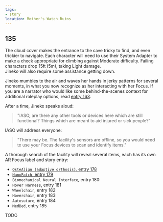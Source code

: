 ```yaml
---
tags:
- story
location: Mother's Watch Ruins
---
```


## 135

The cloud cover makes the entrance to the cave tricky to find, and even trickier to navigate.
Each character will need to use their System Adapter to make a check appropriate for climbing against Moderate difficulty.
Failing characters drop 15ft (5m), taking Light damage.  
Jineko will also require some assistance getting down.

Jineko mumbles to the air and waves her hands in jerky patterns for several moments, in what you now recognize as her interacting with her Focus.
If you are a narrator who would like some behind-the-scenes context for additional roleplay options, read [entry 163](163-jineko-focus-night-bts.md).

After a time, Jineko speaks aloud:

> "IASO, are there any other tools or devices here which are still functional?
> Things which are meant to aid injured or sick people?"

IASO will address everyone:

> "There may be.
> The facility's sensors are offline, so you would need to use your Focus devices to scan and identify items."

A thorough search of the facility will reveal several items, each has its own AR Focus label and story entry:

* [`OsteAlign (adaptive orthosis)`, entry 178](178-ostealign.md)
* [`NanoPatch`, entry 179](179-nanopatch.md)
* `Biomechanical Neural Interface`, entry 180
* `Hover Harness`, entry 181
* `Wheelchair`, entry 182
* `Hoverchair`, entry 183
* `Autosuture`, entry 184
* `MedBed`, entry 185

TODO
